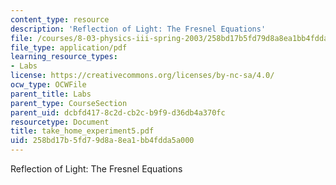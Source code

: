 ```yaml
---
content_type: resource
description: 'Reflection of Light: The Fresnel Equations'
file: /courses/8-03-physics-iii-spring-2003/258bd17b5fd79d8a8ea1bb4fdda5a000_take_home_experiment5.pdf
file_type: application/pdf
learning_resource_types:
- Labs
license: https://creativecommons.org/licenses/by-nc-sa/4.0/
ocw_type: OCWFile
parent_title: Labs
parent_type: CourseSection
parent_uid: dcbfd417-8c2d-cb2c-b9f9-d36db4a370fc
resourcetype: Document
title: take_home_experiment5.pdf
uid: 258bd17b-5fd7-9d8a-8ea1-bb4fdda5a000
---
```

Reflection of Light: The Fresnel Equations
